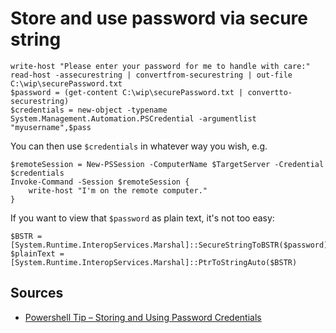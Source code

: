 # Store and use password via secure string


	write-host "Please enter your password for me to handle with care:"
	read-host -assecurestring | convertfrom-securestring | out-file C:\wip\securePassword.txt
	$password = (get-content C:\wip\securePassword.txt | convertto-securestring)
	$credentials = new-object -typename System.Management.Automation.PSCredential -argumentlist "myusername",$pass


You can then use `$credentials` in whatever way you wish, e.g.

	$remoteSession = New-PSSession -ComputerName $TargetServer -Credential $credentials
	Invoke-Command -Session $remoteSession {
		write-host "I'm on the remote computer."
	}	
	
If you want to view that `$password` as plain text, it's not too easy:
	
	$BSTR = [System.Runtime.InteropServices.Marshal]::SecureStringToBSTR($password)
	$plainText =  [System.Runtime.InteropServices.Marshal]::PtrToStringAuto($BSTR)

	

## Sources

* [Powershell Tip – Storing and Using Password Credentials](https://blogs.technet.microsoft.com/robcost/2008/05/01/powershell-tip-storing-and-using-password-credentials/)

